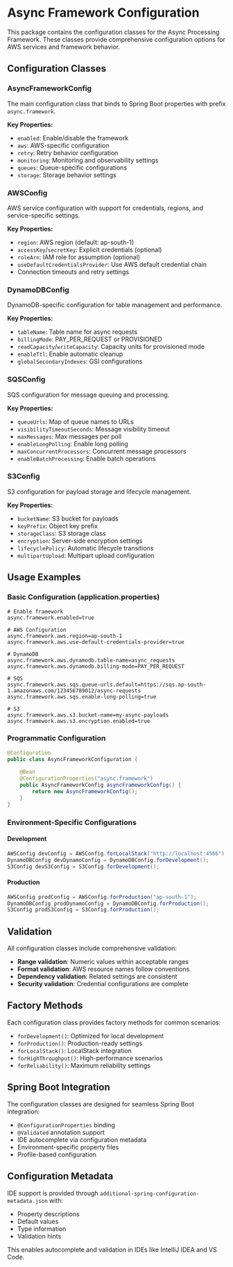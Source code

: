 # Async Framework Configuration

This package contains the configuration classes for the Async Processing Framework. These classes provide comprehensive configuration options for AWS services and framework behavior.

## Configuration Classes

### AsyncFrameworkConfig
The main configuration class that binds to Spring Boot properties with prefix `async.framework`.

**Key Properties:**
- `enabled`: Enable/disable the framework
- `aws`: AWS-specific configuration
- `retry`: Retry behavior configuration
- `monitoring`: Monitoring and observability settings
- `queues`: Queue-specific configurations
- `storage`: Storage behavior settings

### AWSConfig
AWS service configuration with support for credentials, regions, and service-specific settings.

**Key Properties:**
- `region`: AWS region (default: ap-south-1)
- `accessKey`/`secretKey`: Explicit credentials (optional)
- `roleArn`: IAM role for assumption (optional)
- `useDefaultCredentialsProvider`: Use AWS default credential chain
- Connection timeouts and retry settings

### DynamoDBConfig
DynamoDB-specific configuration for table management and performance.

**Key Properties:**
- `tableName`: Table name for async requests
- `billingMode`: PAY_PER_REQUEST or PROVISIONED
- `readCapacity`/`writeCapacity`: Capacity units for provisioned mode
- `enableTtl`: Enable automatic cleanup
- `globalSecondaryIndexes`: GSI configurations

### SQSConfig
SQS configuration for message queuing and processing.

**Key Properties:**
- `queueUrls`: Map of queue names to URLs
- `visibilityTimeoutSeconds`: Message visibility timeout
- `maxMessages`: Max messages per poll
- `enableLongPolling`: Enable long polling
- `maxConcurrentProcessors`: Concurrent message processors
- `enableBatchProcessing`: Enable batch operations

### S3Config
S3 configuration for payload storage and lifecycle management.

**Key Properties:**
- `bucketName`: S3 bucket for payloads
- `keyPrefix`: Object key prefix
- `storageClass`: S3 storage class
- `encryption`: Server-side encryption settings
- `lifecyclePolicy`: Automatic lifecycle transitions
- `multipartUpload`: Multipart upload configuration

## Usage Examples

### Basic Configuration (application.properties)
```properties
# Enable framework
async.framework.enabled=true

# AWS Configuration
async.framework.aws.region=ap-south-1
async.framework.aws.use-default-credentials-provider=true

# DynamoDB
async.framework.aws.dynamodb.table-name=async_requests
async.framework.aws.dynamodb.billing-mode=PAY_PER_REQUEST

# SQS
async.framework.aws.sqs.queue-urls.default=https://sqs.ap-south-1.amazonaws.com/123456789012/async-requests
async.framework.aws.sqs.enable-long-polling=true

# S3
async.framework.aws.s3.bucket-name=my-async-payloads
async.framework.aws.s3.encryption.enabled=true
```

### Programmatic Configuration
```java
@Configuration
public class AsyncFrameworkConfiguration {
    
    @Bean
    @ConfigurationProperties("async.framework")
    public AsyncFrameworkConfig asyncFrameworkConfig() {
        return new AsyncFrameworkConfig();
    }
}
```

### Environment-Specific Configurations

#### Development
```java
AWSConfig devConfig = AWSConfig.forLocalStack("http://localhost:4566");
DynamoDBConfig devDynamoConfig = DynamoDBConfig.forDevelopment();
S3Config devS3Config = S3Config.forDevelopment();
```

#### Production
```java
AWSConfig prodConfig = AWSConfig.forProduction("ap-south-1");
DynamoDBConfig prodDynamoConfig = DynamoDBConfig.forProduction();
S3Config prodS3Config = S3Config.forProduction();
```

## Validation

All configuration classes include comprehensive validation:

- **Range validation**: Numeric values within acceptable ranges
- **Format validation**: AWS resource names follow conventions
- **Dependency validation**: Related settings are consistent
- **Security validation**: Credential configurations are complete

## Factory Methods

Each configuration class provides factory methods for common scenarios:

- `forDevelopment()`: Optimized for local development
- `forProduction()`: Production-ready settings
- `forLocalStack()`: LocalStack integration
- `forHighThroughput()`: High-performance scenarios
- `forReliability()`: Maximum reliability settings

## Spring Boot Integration

The configuration classes are designed for seamless Spring Boot integration:

- `@ConfigurationProperties` binding
- `@Validated` annotation support
- IDE autocomplete via configuration metadata
- Environment-specific property files
- Profile-based configuration

## Configuration Metadata

IDE support is provided through `additional-spring-configuration-metadata.json` with:

- Property descriptions
- Default values
- Type information
- Validation hints

This enables autocomplete and validation in IDEs like IntelliJ IDEA and VS Code.